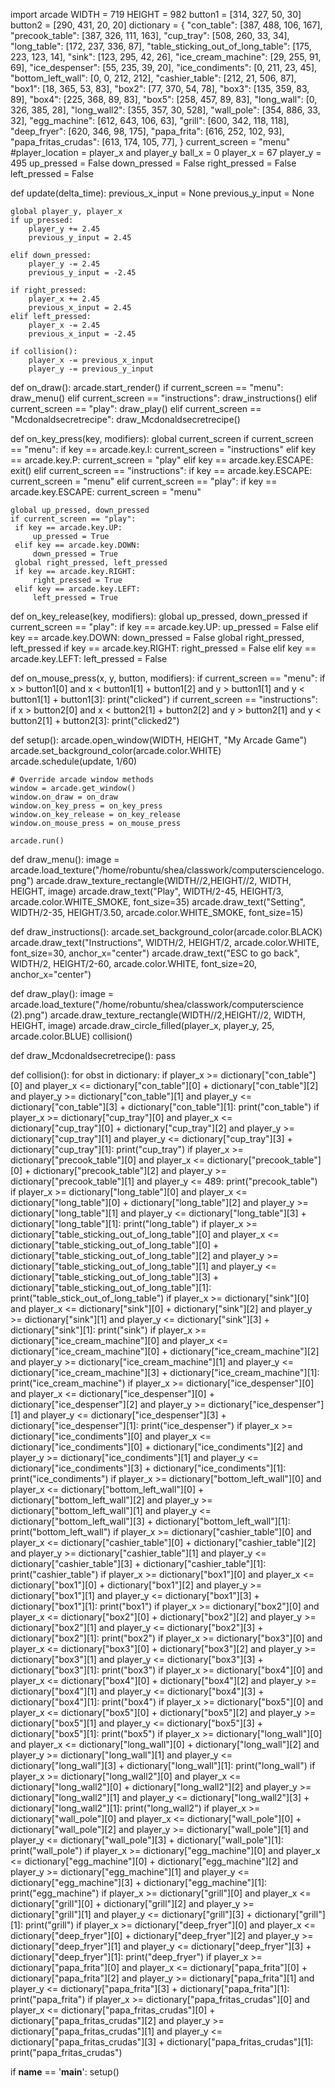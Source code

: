
import arcade
WIDTH = 719
HEIGHT = 982
button1 = [314, 327, 50, 30]
button2 = [290, 431, 20, 20]
dictionary = {
    "con_table": [387, 488, 106, 167],
    "precook_table": [387, 326, 111, 163],
    "cup_tray": [508, 260, 33, 34],
    "long_table": [172, 237, 336, 87],
    "table_sticking_out_of_long_table": [175, 223, 123, 14],
    "sink": [123, 295, 42, 26],
    "ice_cream_machine": [29, 255, 91, 69],
    "ice_despenser": [55, 235, 39, 20],
    "ice_condiments": [0, 211, 23, 45],
    "bottom_left_wall": [0, 0, 212, 212],
    "cashier_table": [212, 21, 506, 87],
    "box1": [18, 365, 53, 83],
    "box2": [77, 370, 54, 78],
    "box3": [135, 359, 83, 89],
    "box4": [225, 368, 89, 83],
    "box5": [258, 457, 89, 83],
    "long_wall": [0, 326, 385, 28],
    "long_wall2": [355, 357, 30, 528],
    "wall_pole": [354, 886, 33, 32],
    "egg_machine": [612, 643, 106, 63],
    "grill": [600, 342, 118, 118],
    "deep_fryer": [620, 346, 98, 175],
    "papa_frita": [616, 252, 102, 93],
    "papa_fritas_crudas": [613, 174, 105, 77],
}
current_screen = "menu"
#player_location = player_x and player_y
ball_x = 0
player_x = 67
player_y = 495
up_pressed = False
down_pressed = False
right_pressed = False
left_pressed = False

def update(delta_time):
    previous_x_input = None
    previous_y_input = None

    global player_y, player_x
    if up_pressed:
        player_y += 2.45
        previous_y_input = 2.45

    elif down_pressed:
        player_y -= 2.45
        previous_y_input = -2.45

    if right_pressed:
        player_x += 2.45
        previous_x_input = 2.45
    elif left_pressed:
        player_x -= 2.45
        previous_x_input = -2.45

    if collision():
        player_x -= previous_x_input
        player_y -= previous_y_input


def on_draw():
    arcade.start_render()
    if current_screen == "menu":
        draw_menu()
    elif current_screen == "instructions":
        draw_instructions()
    elif current_screen == "play":
        draw_play()
    elif current_screen == "Mcdonaldsecretrecipe":
        draw_Mcdonaldsecretrecipe()



def on_key_press(key, modifiers):
    global current_screen
    if current_screen == "menu":
     if key == arcade.key.I:
         current_screen = "instructions"
     elif key == arcade.key.P:
         current_screen = "play"
     elif key == arcade.key.ESCAPE:
         exit()
    elif current_screen == "instructions":
     if key == arcade.key.ESCAPE:
         current_screen = "menu"
    elif current_screen == "play":
     if key == arcade.key.ESCAPE:
         current_screen = "menu"

    global up_pressed, down_pressed
    if current_screen == "play":
     if key == arcade.key.UP:
         up_pressed = True
     elif key == arcade.key.DOWN:
         down_pressed = True
     global right_pressed, left_pressed
     if key == arcade.key.RIGHT:
         right_pressed = True
     elif key == arcade.key.LEFT:
         left_pressed = True

def on_key_release(key, modifiers):
    global up_pressed, down_pressed
    if current_screen == "play":
     if key == arcade.key.UP:
         up_pressed = False
     elif key == arcade.key.DOWN:
         down_pressed = False
     global right_pressed, left_pressed
     if key == arcade.key.RIGHT:
         right_pressed = False
     elif key == arcade.key.LEFT:
         left_pressed = False


def on_mouse_press(x, y, button, modifiers):
    if current_screen == "menu":
        if x > button1[0] and x < button1[1] + button1[2] and y > button1[1] and y < button1[1] + button1[3]:
            print("clicked")
    if current_screen == "instructions":
        if x > button2[0] and x < button2[1] + button2[2] and y > button2[1] and y < button2[1] + button2[3]:
            print("clicked2")


def setup():
    arcade.open_window(WIDTH, HEIGHT, "My Arcade Game")
    arcade.set_background_color(arcade.color.WHITE)
    arcade.schedule(update, 1/60)

    # Override arcade window methods
    window = arcade.get_window()
    window.on_draw = on_draw
    window.on_key_press = on_key_press
    window.on_key_release = on_key_release
    window.on_mouse_press = on_mouse_press

    arcade.run()


def draw_menu():
    image = arcade.load_texture("/home/robuntu/shea/classwork/computersciencelogo.png")
    arcade.draw_texture_rectangle(WIDTH//2,HEIGHT//2, WIDTH, HEIGHT, image)
    arcade.draw_text("Play", WIDTH/2-45, HEIGHT/3,
                  arcade.color.WHITE_SMOKE, font_size=35)
    arcade.draw_text("Setting", WIDTH/2-35, HEIGHT/3.50,
                  arcade.color.WHITE_SMOKE, font_size=15)


def draw_instructions():
    arcade.set_background_color(arcade.color.BLACK)
    arcade.draw_text("Instructions", WIDTH/2, HEIGHT/2, arcade.color.WHITE, font_size=30, anchor_x="center")
    arcade.draw_text("ESC to go back", WIDTH/2, HEIGHT/2-60, arcade.color.WHITE, font_size=20, anchor_x="center")


def draw_play():
    image = arcade.load_texture("/home/robuntu/shea/classwork/computerscience (2).png")
    arcade.draw_texture_rectangle(WIDTH//2,HEIGHT//2, WIDTH, HEIGHT, image)
    arcade.draw_circle_filled(player_x, player_y, 25, arcade.color.BLUE)
    collision()

def draw_Mcdonaldsecretrecipe():
    pass

def collision():
    for obst in dictionary:
        if player_x >= dictionary["con_table"][0] and player_x <= dictionary["con_table"][0] + dictionary["con_table"][2] and player_y >= dictionary["con_table"][1] and player_y <= dictionary["con_table"][3] + dictionary["con_table"][1]:
            print("con_table")
        if player_x >= dictionary["cup_tray"][0] and player_x <= dictionary["cup_tray"][0] + dictionary["cup_tray"][2] and player_y >= dictionary["cup_tray"][1] and player_y <= dictionary["cup_tray"][3] + dictionary["cup_tray"][1]:
            print("cup_tray")
        if player_x >= dictionary["precook_table"][0] and player_x <= dictionary["precook_table"][0] + dictionary["precook_table"][2] and player_y >= dictionary["precook_table"][1] and player_y <= 489:
            print("precook_table")
        if player_x >= dictionary["long_table"][0] and player_x <= dictionary["long_table"][0] + dictionary["long_table"][2] and player_y >= dictionary["long_table"][1] and player_y <= dictionary["long_table"][3] + dictionary["long_table"][1]:
            print("long_table")
        if player_x >= dictionary["table_sticking_out_of_long_table"][0] and player_x <= dictionary["table_sticking_out_of_long_table"][0] + dictionary["table_sticking_out_of_long_table"][2] and player_y >= dictionary["table_sticking_out_of_long_table"][1] and player_y <= dictionary["table_sticking_out_of_long_table"][3] + dictionary["table_sticking_out_of_long_table"][1]:
            print("table_stick_out_of_long_table")
        if player_x >= dictionary["sink"][0] and player_x <= dictionary["sink"][0] + dictionary["sink"][2] and player_y >= dictionary["sink"][1] and player_y <= dictionary["sink"][3] + dictionary["sink"][1]:
            print("sink")
        if player_x >= dictionary["ice_cream_machine"][0] and player_x <= dictionary["ice_cream_machine"][0] + dictionary["ice_cream_machine"][2] and player_y >= dictionary["ice_cream_machine"][1] and player_y <= dictionary["ice_cream_machine"][3] + dictionary["ice_cream_machine"][1]:
            print("ice_cream_machine")
        if player_x >= dictionary["ice_despenser"][0] and player_x <= dictionary["ice_despenser"][0] + dictionary["ice_despenser"][2] and player_y >= dictionary["ice_despenser"][1] and player_y <= dictionary["ice_despenser"][3] + dictionary["ice_despenser"][1]:
            print("ice_despenser")
        if player_x >= dictionary["ice_condiments"][0] and player_x <= dictionary["ice_condiments"][0] + dictionary["ice_condiments"][2] and player_y >= dictionary["ice_condiments"][1] and player_y <= dictionary["ice_condiments"][3] + dictionary["ice_condiments"][1]:
            print("ice_condiments")
        if player_x >= dictionary["bottom_left_wall"][0] and player_x <= dictionary["bottom_left_wall"][0] + dictionary["bottom_left_wall"][2] and player_y >= dictionary["bottom_left_wall"][1] and player_y <= dictionary["bottom_left_wall"][3] + dictionary["bottom_left_wall"][1]:
            print("bottom_left_wall")
        if player_x >= dictionary["cashier_table"][0] and player_x <= dictionary["cashier_table"][0] + dictionary["cashier_table"][2] and player_y >= dictionary["cashier_table"][1] and player_y <= dictionary["cashier_table"][3] + dictionary["cashier_table"][1]:
            print("cashier_table")
        if player_x >= dictionary["box1"][0] and player_x <= dictionary["box1"][0] + dictionary["box1"][2] and player_y >= dictionary["box1"][1] and player_y <= dictionary["box1"][3] + dictionary["box1"][1]:
            print("box1")
        if player_x >= dictionary["box2"][0] and player_x <= dictionary["box2"][0] + dictionary["box2"][2] and player_y >= dictionary["box2"][1] and player_y <= dictionary["box2"][3] + dictionary["box2"][1]:
            print("box2")
        if player_x >= dictionary["box3"][0] and player_x <= dictionary["box3"][0] + dictionary["box3"][2] and player_y >= dictionary["box3"][1] and player_y <= dictionary["box3"][3] + dictionary["box3"][1]:
            print("box3")
        if player_x >= dictionary["box4"][0] and player_x <= dictionary["box4"][0] + dictionary["box4"][2] and player_y >= dictionary["box4"][1] and player_y <= dictionary["box4"][3] + dictionary["box4"][1]:
            print("box4")
        if player_x >= dictionary["box5"][0] and player_x <= dictionary["box5"][0] + dictionary["box5"][2] and player_y >= dictionary["box5"][1] and player_y <= dictionary["box5"][3] + dictionary["box5"][1]:
            print("box5")
        if player_x >= dictionary["long_wall"][0] and player_x <= dictionary["long_wall"][0] + dictionary["long_wall"][2] and player_y >= dictionary["long_wall"][1] and player_y <= dictionary["long_wall"][3] + dictionary["long_wall"][1]:
            print("long_wall")
        if player_x >= dictionary["long_wall2"][0] and player_x <= dictionary["long_wall2"][0] + dictionary["long_wall2"][2] and player_y >= dictionary["long_wall2"][1] and player_y <= dictionary["long_wall2"][3] + dictionary["long_wall2"][1]:
            print("long_wall2")
        if player_x >= dictionary["wall_pole"][0] and player_x <= dictionary["wall_pole"][0] + dictionary["wall_pole"][2] and player_y >= dictionary["wall_pole"][1] and player_y <= dictionary["wall_pole"][3] + dictionary["wall_pole"][1]:
            print("wall_pole")
        if player_x >= dictionary["egg_machine"][0] and player_x <= dictionary["egg_machine"][0] + dictionary["egg_machine"][2] and player_y >= dictionary["egg_machine"][1] and player_y <= dictionary["egg_machine"][3] + dictionary["egg_machine"][1]:
            print("egg_machine")
        if player_x >= dictionary["grill"][0] and player_x <= dictionary["grill"][0] + dictionary["grill"][2] and player_y >= dictionary["grill"][1] and player_y <= dictionary["grill"][3] + dictionary["grill"][1]:
            print("grill")
        if player_x >= dictionary["deep_fryer"][0] and player_x <= dictionary["deep_fryer"][0] + dictionary["deep_fryer"][2] and player_y >= dictionary["deep_fryer"][1] and player_y <= dictionary["deep_fryer"][3] + dictionary["deep_fryer"][1]:
            print("deep_fryer")
        if player_x >= dictionary["papa_frita"][0] and player_x <= dictionary["papa_frita"][0] + dictionary["papa_frita"][2] and player_y >= dictionary["papa_frita"][1] and player_y <= dictionary["papa_frita"][3] + dictionary["papa_frita"][1]:
            print("papa_frita")
        if player_x >= dictionary["papa_fritas_crudas"][0] and player_x <= dictionary["papa_fritas_crudas"][0] + dictionary["papa_fritas_crudas"][2] and player_y >= dictionary["papa_fritas_crudas"][1] and player_y <= dictionary["papa_fritas_crudas"][3] + dictionary["papa_fritas_crudas"][1]:
            print("papa_fritas_crudas")

if __name__ == '__main__':
    setup()
